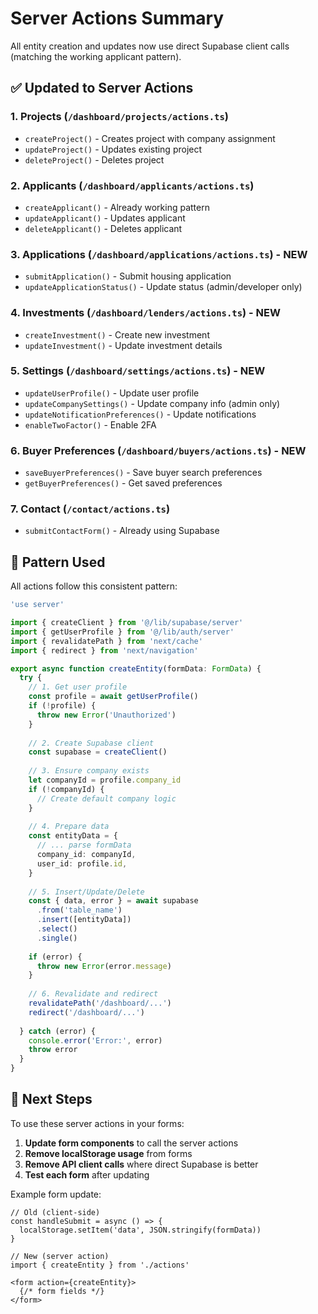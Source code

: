# Server Actions Summary

All entity creation and updates now use direct Supabase client calls (matching the working applicant pattern).

## ✅ Updated to Server Actions

### 1. **Projects** (`/dashboard/projects/actions.ts`)
- `createProject()` - Creates project with company assignment
- `updateProject()` - Updates existing project
- `deleteProject()` - Deletes project

### 2. **Applicants** (`/dashboard/applicants/actions.ts`) 
- `createApplicant()` - Already working pattern
- `updateApplicant()` - Updates applicant
- `deleteApplicant()` - Deletes applicant

### 3. **Applications** (`/dashboard/applications/actions.ts`) - NEW
- `submitApplication()` - Submit housing application
- `updateApplicationStatus()` - Update status (admin/developer only)

### 4. **Investments** (`/dashboard/lenders/actions.ts`) - NEW
- `createInvestment()` - Create new investment
- `updateInvestment()` - Update investment details

### 5. **Settings** (`/dashboard/settings/actions.ts`) - NEW
- `updateUserProfile()` - Update user profile
- `updateCompanySettings()` - Update company info (admin only)
- `updateNotificationPreferences()` - Update notifications
- `enableTwoFactor()` - Enable 2FA

### 6. **Buyer Preferences** (`/dashboard/buyers/actions.ts`) - NEW
- `saveBuyerPreferences()` - Save buyer search preferences
- `getBuyerPreferences()` - Get saved preferences

### 7. **Contact** (`/contact/actions.ts`)
- `submitContactForm()` - Already using Supabase

## 🔧 Pattern Used

All actions follow this consistent pattern:

```typescript
'use server'

import { createClient } from '@/lib/supabase/server'
import { getUserProfile } from '@/lib/auth/server'
import { revalidatePath } from 'next/cache'
import { redirect } from 'next/navigation'

export async function createEntity(formData: FormData) {
  try {
    // 1. Get user profile
    const profile = await getUserProfile()
    if (!profile) {
      throw new Error('Unauthorized')
    }
    
    // 2. Create Supabase client
    const supabase = createClient()
    
    // 3. Ensure company exists
    let companyId = profile.company_id
    if (!companyId) {
      // Create default company logic
    }
    
    // 4. Prepare data
    const entityData = {
      // ... parse formData
      company_id: companyId,
      user_id: profile.id,
    }
    
    // 5. Insert/Update/Delete
    const { data, error } = await supabase
      .from('table_name')
      .insert([entityData])
      .select()
      .single()
    
    if (error) {
      throw new Error(error.message)
    }
    
    // 6. Revalidate and redirect
    revalidatePath('/dashboard/...')
    redirect('/dashboard/...')
    
  } catch (error) {
    console.error('Error:', error)
    throw error
  }
}
```

## 📝 Next Steps

To use these server actions in your forms:

1. **Update form components** to call the server actions
2. **Remove localStorage usage** from forms
3. **Remove API client calls** where direct Supabase is better
4. **Test each form** after updating

Example form update:
```tsx
// Old (client-side)
const handleSubmit = async () => {
  localStorage.setItem('data', JSON.stringify(formData))
}

// New (server action)
import { createEntity } from './actions'

<form action={createEntity}>
  {/* form fields */}
</form>
```